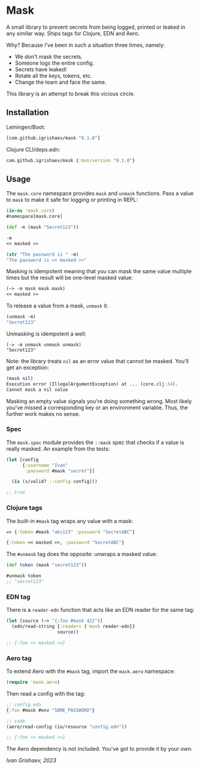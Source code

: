 # Mask

A small library to prevent secrets from being logged, printed or leaked in any
similar way. Ships tags for Clojure, EDN and Aero.

Why? Because I've been in such a situation three times, namely:

- We don't mask the secrets.
- Someone logs the entire config.
- Secrets have leaked!
- Rotate all the keys, tokens, etc.
- Change the team and face the same.

This library is an attempt to break this vicious circle.

## Installation

Leiningen/Boot:

```clojure
[com.github.igrishaev/mask "0.1.0"]
```

Clojure CLI/deps.edn:

```clojure
com.github.igrishaev/mask {:mvn/version "0.1.0"}
```

## Usage

The `mask.core` namespace provides `mask` and `unmask` functions. Pass a value
to `mask` to make it safe for logging or printing in REPL:

```clojure
(in-ns 'mask.core)
#namespace[mask.core]

(def -m (mask "Secret123"))

-m
<< masked >>

(str "The password is " -m)
"The password is << masked >>"
```

Masking is idempotent meaning that you can mask the same value multiple times
but the result will be one-level masked value:

```clojure
(-> -m mask mask mask)
<< masked >>
```

To release a value from a mask, `unmask` it:

```clojure
(unmask -m)
"Secret123"
```

Unmasking is idempotent a well:

```
(-> -m unmask unmask unmask)
"Secret123"
```

Note: the library treats `nil` as an error value that cannot be masked. You'll
get an exception:

```clojure
(mask nil)
Execution error (IllegalArgumentException) at ... (core.clj:34).
Cannot mask a nil value
```

Masking an empty value signals you're doing something wrong. Most likely you've
missed a corresponding key or an environment variable. Thus, the further work
makes no sense.

### Spec

The `mask.spec` module provides the `::mask` spec that checks if a value is
really masked. An example from the tests:

```clojure
(let [config
      {:username "Ivan"
       :password #mask "secret"}]

  (is (s/valid? ::config config)))

;; true
```

### Clojure tags

The built-in `#mask` tag wraps any value with a mask:

```clojure
=> {:token #mask "abc123" :password "SecretABC"}

{:token << masked >>, :password "SecretABC"}
```

The `#unmask` tag does the opposite: unwraps a masked value:

```clojure
(def token (mask "secret123"))

#unmask token
;; "secret123"
```

### EDN tag

There is a `reader-edn` function that acts like an EDN reader for the same tag:

```clojure
(let [source (-> "{:foo #mask 42}")]
  (edn/read-string {:readers {'mask reader-edn}}
                   source))

;; {:foo << masked >>}
```

### Aero tag

To extend Aero with the `#mask` tag, import the `mask.aero` namespace:

```clojure
(require 'mask.aero)
```

Then read a config with the tag:

```clojure
;; config.edn
{:foo #mask #env "SOME_PASSWORD"}

;; code
(aero/read-config (io/resource "config.edn"))

;; {:foo << masked >>}
```

The Aero dependency is not included. You've got to provide it by your own.

*Ivan Grishaev, 2023*
